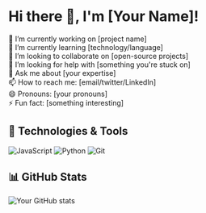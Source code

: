 # Hi there 👋, I'm [Your Name]!

🔭 I’m currently working on [project name]  
🌱 I’m currently learning [technology/language]  
👯 I’m looking to collaborate on [open-source projects]  
🤔 I’m looking for help with [something you're stuck on]  
💬 Ask me about [your expertise]  
📫 How to reach me: [email/twitter/LinkedIn]  
😄 Pronouns: [your pronouns]  
⚡ Fun fact: [something interesting]  

## 🔧 Technologies & Tools
![JavaScript](https://img.shields.io/badge/-JavaScript-black?style=flat&logo=javascript)
![Python](https://img.shields.io/badge/-Python-black?style=flat&logo=python)
![Git](https://img.shields.io/badge/-Git-black?style=flat&logo=git)

## 📊 GitHub Stats
![Your GitHub stats](https://github-readme-stats.vercel.app/api?username=Phantasiae-git&show_icons=true&include_all_commits=true&theme=merko&bg_color=0D1117)
